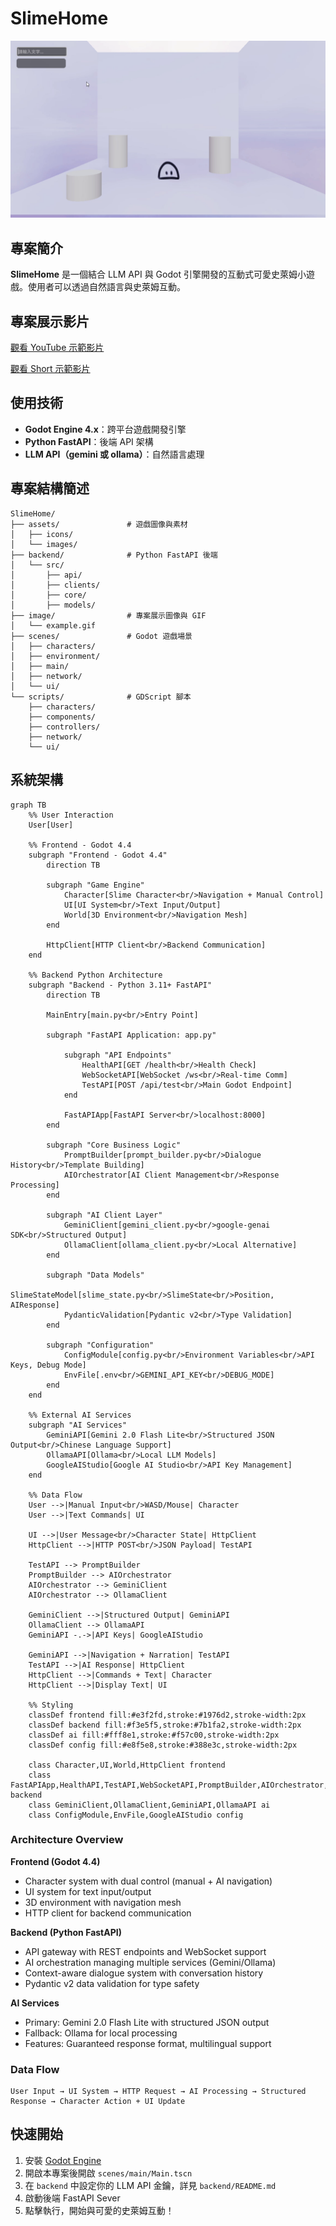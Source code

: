# SlimeHome

![SlimeHome Example](./image/example.gif)

## 專案簡介

**SlimeHome** 是一個結合 LLM API 與 Godot 引擎開發的互動式可愛史萊姆小遊戲。使用者可以透過自然語言與史萊姆互動。

## 專案展示影片

[觀看 YouTube 示範影片](https://www.youtube.com/watch?v=AZt7r733Zic)

[觀看 Short 示範影片](https://youtube.com/shorts/YNq_v5s1RtM?si=1z1Fo_-yegFhupVd)

## 使用技術

* **Godot Engine 4.x**：跨平台遊戲開發引擎
* **Python FastAPI**：後端 API 架構
* **LLM API（gemini 或 ollama）**：自然語言處理

## 專案結構簡述

```
SlimeHome/
├── assets/               # 遊戲圖像與素材
│   ├── icons/
│   └── images/
├── backend/              # Python FastAPI 後端
│   └── src/
│       ├── api/
│       ├── clients/
│       ├── core/
│       ├── models/
├── image/                # 專案展示圖像與 GIF
│   └── example.gif
├── scenes/               # Godot 遊戲場景
│   ├── characters/
│   ├── environment/
│   ├── main/
│   ├── network/
│   └── ui/
└── scripts/              # GDScript 腳本
    ├── characters/
    ├── components/
    ├── controllers/
    ├── network/
    └── ui/
```

## 系統架構

```mermaid
graph TB
    %% User Interaction
    User[User]
    
    %% Frontend - Godot 4.4
    subgraph "Frontend - Godot 4.4"
        direction TB
        
        subgraph "Game Engine"
            Character[Slime Character<br/>Navigation + Manual Control]
            UI[UI System<br/>Text Input/Output]
            World[3D Environment<br/>Navigation Mesh]
        end
        
        HttpClient[HTTP Client<br/>Backend Communication]
    end
    
    %% Backend Python Architecture
    subgraph "Backend - Python 3.11+ FastAPI"
        direction TB
        
        MainEntry[main.py<br/>Entry Point]
        
        subgraph "FastAPI Application: app.py"
            
            subgraph "API Endpoints"
                HealthAPI[GET /health<br/>Health Check]
                WebSocketAPI[WebSocket /ws<br/>Real-time Comm]
                TestAPI[POST /api/test<br/>Main Godot Endpoint]
            end

            FastAPIApp[FastAPI Server<br/>localhost:8000]
        end
        
        subgraph "Core Business Logic"
            PromptBuilder[prompt_builder.py<br/>Dialogue History<br/>Template Building]
            AIOrchestrator[AI Client Management<br/>Response Processing]
        end
        
        subgraph "AI Client Layer"
            GeminiClient[gemini_client.py<br/>google-genai SDK<br/>Structured Output]
            OllamaClient[ollama_client.py<br/>Local Alternative]
        end
        
        subgraph "Data Models"
            SlimeStateModel[slime_state.py<br/>SlimeState<br/>Position, AIResponse]
            PydanticValidation[Pydantic v2<br/>Type Validation]
        end
        
        subgraph "Configuration"
            ConfigModule[config.py<br/>Environment Variables<br/>API Keys, Debug Mode]
            EnvFile[.env<br/>GEMINI_API_KEY<br/>DEBUG_MODE]
        end
    end
    
    %% External AI Services
    subgraph "AI Services"
        GeminiAPI[Gemini 2.0 Flash Lite<br/>Structured JSON Output<br/>Chinese Language Support]
        OllamaAPI[Ollama<br/>Local LLM Models]
        GoogleAIStudio[Google AI Studio<br/>API Key Management]
    end
    
    %% Data Flow
    User -->|Manual Input<br/>WASD/Mouse| Character
    User -->|Text Commands| UI
    
    UI -->|User Message<br/>Character State| HttpClient
    HttpClient -->|HTTP POST<br/>JSON Payload| TestAPI
    
    TestAPI --> PromptBuilder
    PromptBuilder --> AIOrchestrator
    AIOrchestrator --> GeminiClient
    AIOrchestrator --> OllamaClient
    
    GeminiClient -->|Structured Output| GeminiAPI
    OllamaClient --> OllamaAPI
    GeminiAPI -.->|API Keys| GoogleAIStudio
    
    GeminiAPI -->|Navigation + Narration| TestAPI
    TestAPI -->|AI Response| HttpClient
    HttpClient -->|Commands + Text| Character
    HttpClient -->|Display Text| UI
    
    %% Styling
    classDef frontend fill:#e3f2fd,stroke:#1976d2,stroke-width:2px
    classDef backend fill:#f3e5f5,stroke:#7b1fa2,stroke-width:2px
    classDef ai fill:#fff8e1,stroke:#f57c00,stroke-width:2px
    classDef config fill:#e8f5e8,stroke:#388e3c,stroke-width:2px
    
    class Character,UI,World,HttpClient frontend
    class FastAPIApp,HealthAPI,TestAPI,WebSocketAPI,PromptBuilder,AIOrchestrator,SlimeStateModel,PydanticValidation backend
    class GeminiClient,OllamaClient,GeminiAPI,OllamaAPI ai
    class ConfigModule,EnvFile,GoogleAIStudio config
```

### Architecture Overview

**Frontend (Godot 4.4)**
- Character system with dual control (manual + AI navigation)
- UI system for text input/output
- 3D environment with navigation mesh
- HTTP client for backend communication

**Backend (Python FastAPI)**
- API gateway with REST endpoints and WebSocket support
- AI orchestration managing multiple services (Gemini/Ollama)
- Context-aware dialogue system with conversation history
- Pydantic v2 data validation for type safety

**AI Services**
- Primary: Gemini 2.0 Flash Lite with structured JSON output
- Fallback: Ollama for local processing
- Features: Guaranteed response format, multilingual support

### Data Flow

```
User Input → UI System → HTTP Request → AI Processing → Structured Response → Character Action + UI Update
```


## 快速開始

1. 安裝 [Godot Engine](https://godotengine.org/)
2. 開啟本專案後開啟 `scenes/main/Main.tscn`
3. 在 `backend` 中設定你的 LLM API 金鑰，詳見 `backend/README.md`
4. 啟動後端 FastAPI Sever
5. 點擊執行，開始與可愛的史萊姆互動！

